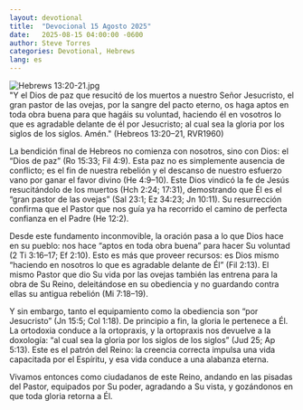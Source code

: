 ```yaml
---
layout: devotional
title:  "Devocional 15 Agosto 2025"
date:   2025-08-15 04:00:00 -0600
author: Steve Torres
categories: Devotional, Hebrews
lang: es
---
```

<img src="https://sitemedia.esteeb.com/file/esteebcomsitemedia/devotional_images/Hebrews/ES-Heb-13_20-21.jpg?raw=true" alt="Hebrews 13:20-21.jpg" style="max-width: 100%; height: auto;">

<div class="scripture">
   "Y el Dios de paz que resucitó de los muertos a nuestro Señor Jesucristo, el gran pastor de las ovejas, por la sangre del pacto eterno, os haga aptos en toda obra buena para que hagáis su voluntad, haciendo él en vosotros lo que es agradable delante de él por Jesucristo; al cual sea la gloria por los siglos de los siglos. Amén." (Hebreos 13:20–21, RVR1960)
</div>

La bendición final de Hebreos no comienza con nosotros, sino con Dios: el “Dios de paz” (Ro 15:33; Fil 4:9). Esta paz no es simplemente ausencia de conflicto; es el fin de nuestra rebelión y el descanso de nuestro esfuerzo vano por ganar el favor divino (He 4:9–10). Este Dios vindicó la fe de Jesús resucitándolo de los muertos (Hch 2:24; 17:31), demostrando que Él es el “gran pastor de las ovejas” (Sal 23:1; Ez 34:23; Jn 10:11). Su resurrección confirma que el Pastor que nos guía ya ha recorrido el camino de perfecta confianza en el Padre (He 12:2).

Desde este fundamento inconmovible, la oración pasa a lo que Dios hace en su pueblo: nos hace “aptos en toda obra buena” para hacer Su voluntad (2 Ti 3:16–17; Ef 2:10). Esto es más que proveer recursos: es Dios mismo “haciendo en nosotros lo que es agradable delante de Él” (Fil 2:13). El mismo Pastor que dio Su vida por las ovejas también las entrena para la obra de Su Reino, deleitándose en su obediencia y no guardando contra ellas su antigua rebelión (Mi 7:18–19).

Y sin embargo, tanto el equipamiento como la obediencia son “por Jesucristo” (Jn 15:5; Col 1:18). De principio a fin, la gloria le pertenece a Él. La ortodoxia conduce a la ortopraxis, y la ortopraxis nos devuelve a la doxología: “al cual sea la gloria por los siglos de los siglos” (Jud 25; Ap 5:13). Este es el patrón del Reino: la creencia correcta impulsa una vida capacitada por el Espíritu, y esa vida conduce a una alabanza eterna.

Vivamos entonces como ciudadanos de este Reino, andando en las pisadas del Pastor, equipados por Su poder, agradando a Su vista, y gozándonos en que toda gloria retorna a Él.
